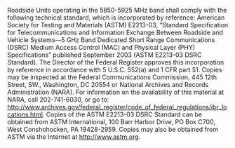 Roadside Units operating in the 5850-5925 MHz band shall comply with the following technical standard, which is incorporated by reference: American Society for Testing and Materials (ASTM) E2213-03, “Standard Specification for Telecommunications and Information Exchange Between Roadside and Vehicle Systems—5 GHz Band Dedicated Short Range Communications (DSRC) Medium Access Control (MAC) and Physical Layer (PHY) Specifications” published September 2003 (ASTM E2213-03 DSRC Standard). The Director of the Federal Register approves this incorporation by reference in accordance with 5 U.S.C. 552(a) and 1 CFR part 51. Copies may be inspected at the Federal Communications Commission, 445 12th Street, SW., Washington, DC 20554 or National Archives and Records Administration (NARA). For information on the availability of this material at NARA, call 202-741-6030, or go to: http://www.archives.gov/federal_register/code_of_federal_regulations/ibr_locations.html. Copies of the ASTM E2213-03 DSRC Standard can be obtained from ASTM International, 100 Barr Harbor Drive, PO Box C700, West Conshohocken, PA 19428-2959. Copies may also be obtained from ASTM via the Internet at http://www.astm.org.
                            

